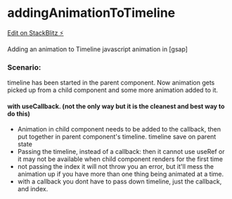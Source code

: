 # addingAnimationToTimeline

[Edit on StackBlitz ⚡️](https://stackblitz.com/edit/react-v71zsf)


Adding an animation to Timeline javascript animation in [gsap]

### Scenario: 

timeline has been started in the parent component.
Now animation gets picked up from a child component and some more animation added to it.

#### with useCallback.  (not the only way but it is the cleanest and best way to do this)

- Animation in child component needs to be added to the callback, then put together in parent component's timeline.
timeline save on parent state
- Passing the timeline, instead of a callback: then it cannot use useRef or it may not be available when child component renders for the first time
- not passing the index it will not throw you an error, but it'll mess the animation up if you have more than one thing being animated at a time.
- with a callback you dont have to pass down timeline, just the callback, and index.



